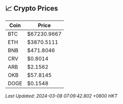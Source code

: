 ## 📈 Crypto Prices

| Coin | Price |
| ---- | ----- |
| BTC | $67230.9667 |
| ETH | $3870.5111 |
| BNB | $471.8046 |
| CRV | $0.8014 |
| ARB | $2.1562 |
| OKB | $57.8145 |
| DOGE | $0.1548 |

_Last Updated: 2024-03-08 07:09:42.802 +0800 HKT_